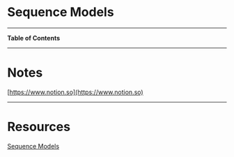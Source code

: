 # Sequence Models

---

**Table of Contents**

---

# Notes

[https://www.notion.so](https://www.notion.so)

---

# Resources

[Sequence Models](https://www.coursera.org/learn/nlp-sequence-models?specialization=deep-learning)
